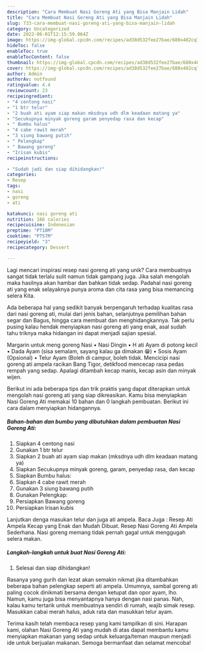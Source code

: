 ```yaml
---
description: "Cara Membuat Nasi Goreng Ati yang Bisa Manjain Lidah"
title: "Cara Membuat Nasi Goreng Ati yang Bisa Manjain Lidah"
slug: 733-cara-membuat-nasi-goreng-ati-yang-bisa-manjain-lidah
category: Uncategorized
date: 2022-06-01T12:15:59.064Z
image: https://img-global.cpcdn.com/recipes/ad38d532fee27bae/680x482cq70/nasi-goreng-ati-foto-resep-utama.jpg
hideToc: false
enableToc: true
enableTocContent: false
thumbnail: https://img-global.cpcdn.com/recipes/ad38d532fee27bae/680x482cq70/nasi-goreng-ati-foto-resep-utama.jpg
cover: https://img-global.cpcdn.com/recipes/ad38d532fee27bae/680x482cq70/nasi-goreng-ati-foto-resep-utama.jpg
author: Admin
authorAv: notfound
ratingvalue: 4.4
reviewcount: 23
recipeingredient:
- "4 centong nasi"
- "1 btr telur"
- "2 buah ati ayam siap makan mksdnya udh dlm keadaan matang ya"
- "Secukupnya minyak goreng garam penyedap rasa dan kecap"
- " Bumbu halus"
- "4 cabe rawit merah"
- "3 siung bawang putih"
- " Pelengkap"
- " Bawang goreng"
- "Irisan kubis"
recipeinstructions:

- "Sudah jadi dan siap dihidangkan!"
categories:
- Resep
tags:
- nasi
- goreng
- ati

katakunci: nasi goreng ati 
nutrition: 166 calories
recipecuisine: Indonesian
preptime: "PT18M"
cooktime: "PT57M"
recipeyield: "3"
recipecategory: Dessert

---
```





Lagi mencari inspirasi resep nasi goreng ati yang unik? Cara membuatnya sangat tidak terlalu sulit namun tidak gampang juga. Jika salah mengolah maka hasilnya akan hambar dan bahkan tidak sedap. Padahal nasi goreng ati yang enak selayaknya punya aroma dan cita rasa yang bisa memancing selera Kita.





Ada beberapa hal yang sedikit banyak berpengaruh terhadap kualitas rasa dari nasi goreng ati, mulai dari jenis bahan, selanjutnya pemilihan bahan segar dan Bagus, hingga cara membuat dan menghidangkannya. Tak perlu pusing kalau hendak menyiapkan nasi goreng ati yang enak,      asal sudah tahu triknya maka hidangan ini dapat menjadi sajian spesial.














Margarin untuk meng goreng Nasi • Nasi Dingin • H ati Ayam di potong kecil • Dada Ayam (sisa semalam, sayang kalau ga dimakan 😁) • Sosis Ayam (Opsional) • Telur Ayam (Boleh di campur, boleh tidak. Mencicipi nasi goreng ati ampela racikan Bang Tigor, detikfood mencecap rasa pedas rempah yang sedap. Apalagi ditambah kecap manis, kecap asin dan minyak wijen.






Berikut ini ada beberapa tips dan trik praktis yang dapat diterapkan untuk mengolah nasi goreng ati yang siap dikreasikan. Kamu bisa menyiapkan Nasi Goreng Ati memakai 10 bahan dan 0 langkah pembuatan. Berikut ini cara dalam menyiapkan hidangannya.

<!--inarticleads1-->

##### Bahan-bahan dan bumbu yang dibutuhkan dalam pembuatan Nasi Goreng Ati:

1. Siapkan 4 centong nasi
1. Gunakan 1 btr telur
1. Siapkan 2 buah ati ayam siap makan (mksdnya udh dlm keadaan matang ya)
1. Siapkan Secukupnya minyak goreng, garam, penyedap rasa, dan kecap
1. Siapkan  Bumbu halus:
1. Siapkan 4 cabe rawit merah
1. Gunakan 3 siung bawang putih
1. Gunakan  Pelengkap:
1. Persiapkan  Bawang goreng
1. Persiapkan Irisan kubis


Lanjutkan denga masukan telur dan juga ati ampela. Baca Juga : Resep Ati Ampela Kecap yang Enak dan Mudah Dibuat. Resep Nasi Goreng Ati Ampela Sederhana. Nasi goreng memang tidak pernah gagal untuk menggugah selera makan. 

<!--inarticleads2-->

##### Langkah-langkah untuk buat Nasi Goreng Ati:


1. Selesai dan siap dihidangkan!

Rasanya yang gurih dan lezat akan semakin nikmat jika ditambahkan beberapa bahan pelengkap seperti ati ampela. Umumnya, sambal goreng ati paling cocok dinikmati bersama dengan ketupat dan opor ayam, lho. Namun, kamu juga bisa menyantapnya hanya dengan nasi panas. Nah, kalau kamu tertarik untuk membuatnya sendiri di rumah, wajib simak resep. Masukkan cabai merah halus, aduk rata dan masukkan telur ayam. 

Terima kasih telah membaca resep yang kami tampilkan di sini. Harapan kami, olahan Nasi Goreng Ati yang mudah di atas dapat membantu kamu menyiapkan makanan yang sedap untuk keluarga/teman maupun menjadi ide untuk berjualan makanan. Semoga bermanfaat dan selamat mencoba!
